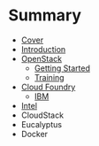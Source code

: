 # Summary

* [Cover](README.md)
* [Introduction](documentation/Introduction.md)
* [OpenStack](documentation/OpenStack.md)
   * [Getting Started](documentation/OpenStackGettingStarted.md)
   * [Training](documentation/OpenStackTraining.md)
* [Cloud Foundry](documentation/CloudFoundry.md)
   * [IBM](documentation/Ibm.md)
* [Intel](documentation/Intel.md)
* CloudStack
* Eucalyptus
* Docker

